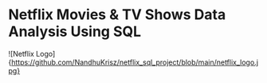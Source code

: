 # Netflix Movies & TV Shows Data Analysis Using SQL
![Netflix Logo] {https://github.com/NandhuKrisz/netflix_sql_project/blob/main/netflix_logo.jpg}
